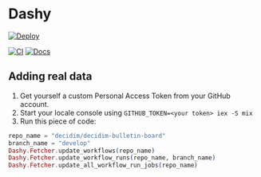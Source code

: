 # Dashy

[![Deploy](https://www.herokucdn.com/deploy/button.svg)](https://heroku.com/deploy?template=https://github.com/codegram/dashy)

[![CI](https://github.com/codegram/dashy/actions/workflows/ci.yml/badge.svg)](https://github.com/codegram/dashy/actions/workflows/ci.yml) [![Docs](https://github.com/codegram/dashy/actions/workflows/docs.yml/badge.svg)](https://codegram.github.io/dashy)

## Adding real data

1. Get yourself a custom Personal Access Token from your GitHub account.
2. Start your locale console using `GITHUB_TOKEN=<your token> iex -S mix`
3. Run this piece of code:

```elixir
repo_name = "decidim/decidim-bulletin-board"
branch_name = "develop"
Dashy.Fetcher.update_workflows(repo_name)
Dashy.Fetcher.update_workflow_runs(repo_name, branch_name)
Dashy.Fetcher.update_all_workflow_run_jobs(repo_name)
```
